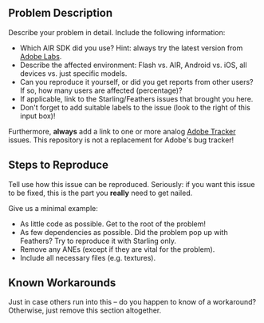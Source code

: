 ## Problem Description

Describe your problem in detail. Include the following information:

* Which AIR SDK did you use? Hint: always try the latest version from [Adobe Labs](http://labs.adobe.com/downloads/air.html).
* Describe the affected environment: Flash vs. AIR, Android vs. iOS, all devices vs. just specific models.
* Can you reproduce it yourself, or did you get reports from other users? If so, how many users are affected (percentage)?
* If applicable, link to the Starling/Feathers issues that brought you here.
* Don't forget to add suitable labels to the issue (look to the right of this input box)!

Furthermore, **always** add a link to one or more analog [Adobe Tracker](https://tracker.adobe.com) issues. This repository is not a replacement for Adobe's bug tracker!

## Steps to Reproduce

Tell use how this issue can be reproduced. Seriously: if you want this issue to be fixed, this is the part you **really** need to get nailed. 

Give us a minimal example:

* As little code as possible. Get to the root of the problem!
* As few dependencies as possible. Did the problem pop up with Feathers? Try to reproduce it with Starling only.
* Remove any ANEs (except if they are vital for the problem).
* Include all necessary files (e.g. textures).

## Known Workarounds

Just in case others run into this – do you happen to know of a workaround? Otherwise, just remove this section altogether.